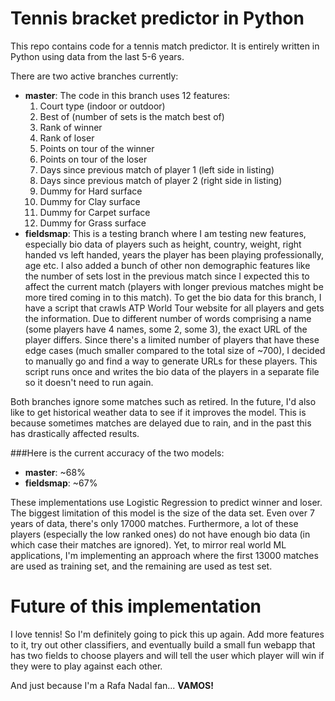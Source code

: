 # Tennis bracket predictor in Python

This repo contains code for a tennis match predictor. It is entirely written in Python using data from the last 5-6 years.

There are two active branches currently:
- **master**: The code in this branch uses 12 features:
  1. Court type (indoor or outdoor)
  2. Best of (number of sets is the match best of)
  3. Rank of winner
  4. Rank of loser
  5. Points on tour of the winner
  6. Points on tour of the loser
  7. Days since previous match of player 1 (left side in listing)
  8. Days since previous match of player 2 (right side in listing)
  9. Dummy for Hard surface
  10. Dummy for Clay surface
  11. Dummy for Carpet surface
  12. Dummy for Grass surface
- **fieldsmap**: This is a testing branch where I am testing new features, especially bio data of players such as height, country, weight, right handed vs left handed, years the player has been playing professionally, age etc. I also added a bunch of other non demographic features like the number of sets lost in the previous match since I expected this to affect the current match (players with longer previous matches might be more tired coming in to this match). To get the bio data for this branch, I have a script that crawls ATP World Tour website for all players and gets the information. Due to different number of words comprising a name (some players have 4 names, some 2, some 3), the exact URL of the player differs. Since there's a limited number of players that have these edge cases (much smaller compared to the total size of ~700), I decided to manually go and find a way to generate URLs for these players. This script runs once and writes the bio data of the players in a separate file so it doesn't need to run again.

Both branches ignore some matches such as retired. In the future, I'd also like to get historical weather data to see if it improves the model. This is because sometimes matches are delayed due to rain, and in the past this has drastically affected results.

###Here is the current accuracy of the two models:
- **master**: ~68%
- **fieldsmap**: ~67%

These implementations use Logistic Regression to predict winner and loser. The biggest limitation of this model is the size of the data set. Even over 7 years of data, there's only 17000 matches. Furthermore, a lot of these players (especially the low ranked ones) do not have enough bio data (in which case their matches are ignored). Yet, to mirror real world ML applications, I'm implementing an approach where the first 13000 matches are used as training set, and the remaining are used as test set.

# Future of this implementation
I love tennis! So I'm definitely going to pick this up again. Add more features to it, try out other classifiers, and eventually build a small fun webapp that has two fields to choose players and will tell the user which player will win if they were to play against each other.

And just because I'm a Rafa Nadal fan... **VAMOS!**

